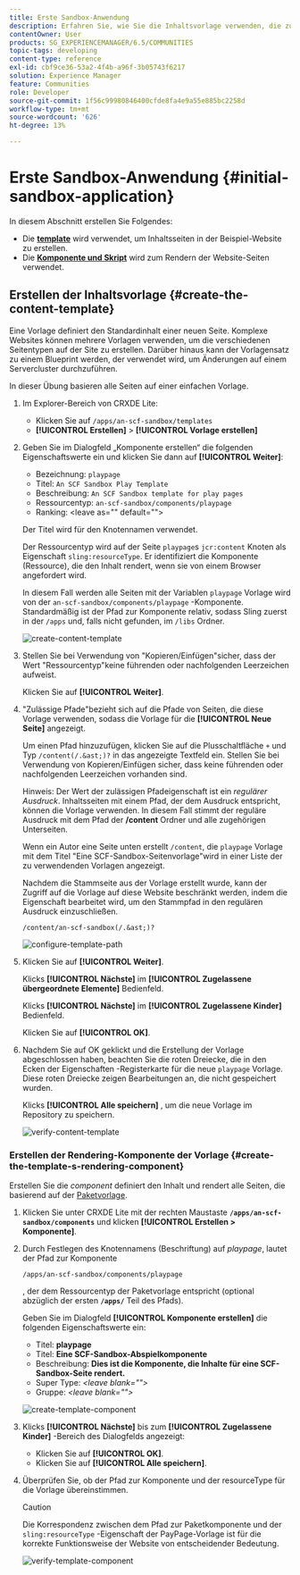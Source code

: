 ```yaml
---
title: Erste Sandbox-Anwendung
description: Erfahren Sie, wie Sie die Inhaltsvorlage verwenden, die zum Erstellen von Inhaltsseiten verwendet wird, sowie eine Komponente und ein Skript, die zum Rendern von Website-Seiten verwendet werden.
contentOwner: User
products: SG_EXPERIENCEMANAGER/6.5/COMMUNITIES
topic-tags: developing
content-type: reference
exl-id: cbf9ce36-53a2-4f4b-a96f-3b05743f6217
solution: Experience Manager
feature: Communities
role: Developer
source-git-commit: 1f56c99980846400cfde8fa4e9a55e885bc2258d
workflow-type: tm+mt
source-wordcount: '626'
ht-degree: 13%

---
```


# Erste Sandbox-Anwendung {#initial-sandbox-application}

In diesem Abschnitt erstellen Sie Folgendes:

* Die **[template](#createthepagetemplate)** wird verwendet, um Inhaltsseiten in der Beispiel-Website zu erstellen.
* Die **[Komponente und Skript](#create-the-template-s-rendering-component)** wird zum Rendern der Website-Seiten verwendet.

## Erstellen der Inhaltsvorlage {#create-the-content-template}

Eine Vorlage definiert den Standardinhalt einer neuen Seite. Komplexe Websites können mehrere Vorlagen verwenden, um die verschiedenen Seitentypen auf der Site zu erstellen. Darüber hinaus kann der Vorlagensatz zu einem Blueprint werden, der verwendet wird, um Änderungen auf einem Servercluster durchzuführen.

In dieser Übung basieren alle Seiten auf einer einfachen Vorlage.

1. Im Explorer-Bereich von CRXDE Lite:

   * Klicken Sie auf `/apps/an-scf-sandbox/templates`
   * **[!UICONTROL Erstellen]** > **[!UICONTROL Vorlage erstellen]**

1. Geben Sie im Dialogfeld „Komponente erstellen“ die folgenden Eigenschaftswerte ein und klicken Sie dann auf **[!UICONTROL Weiter]**:

   * Bezeichnung: `playpage`
   * Titel: `An SCF Sandbox Play Template`
   * Beschreibung: `An SCF Sandbox template for play pages`
   * Ressourcentyp: `an-scf-sandbox/components/playpage`
   * Ranking: &lt;leave as=&quot;&quot; default=&quot;&quot;>

   Der Titel wird für den Knotennamen verwendet.

   Der Ressourcentyp wird auf der Seite `playpage`s `jcr:content` Knoten als Eigenschaft `sling:resourceType`. Er identifiziert die Komponente (Ressource), die den Inhalt rendert, wenn sie von einem Browser angefordert wird.

   In diesem Fall werden alle Seiten mit der Variablen `playpage` Vorlage wird von der `an-scf-sandbox/components/playpage` -Komponente. Standardmäßig ist der Pfad zur Komponente relativ, sodass Sling zuerst in der `/apps` und, falls nicht gefunden, im `/libs` Ordner.

   ![create-content-template](assets/create-content-template-1.png)

1. Stellen Sie bei Verwendung von &quot;Kopieren/Einfügen&quot;sicher, dass der Wert &quot;Ressourcentyp&quot;keine führenden oder nachfolgenden Leerzeichen aufweist.

   Klicken Sie auf **[!UICONTROL Weiter]**.

1. &quot;Zulässige Pfade&quot;bezieht sich auf die Pfade von Seiten, die diese Vorlage verwenden, sodass die Vorlage für die **[!UICONTROL Neue Seite]** angezeigt.

   Um einen Pfad hinzuzufügen, klicken Sie auf die Plusschaltfläche `+` und Typ `/content(/.&ast;)?` in das angezeigte Textfeld ein. Stellen Sie bei Verwendung von Kopieren/Einfügen sicher, dass keine führenden oder nachfolgenden Leerzeichen vorhanden sind.

   Hinweis: Der Wert der zulässigen Pfadeigenschaft ist ein *regulärer Ausdruck*. Inhaltsseiten mit einem Pfad, der dem Ausdruck entspricht, können die Vorlage verwenden. In diesem Fall stimmt der reguläre Ausdruck mit dem Pfad der **/content** Ordner und alle zugehörigen Unterseiten.

   Wenn ein Autor eine Seite unten erstellt `/content`, die `playpage` Vorlage mit dem Titel &quot;Eine SCF-Sandbox-Seitenvorlage&quot;wird in einer Liste der zu verwendenden Vorlagen angezeigt.

   Nachdem die Stammseite aus der Vorlage erstellt wurde, kann der Zugriff auf die Vorlage auf diese Website beschränkt werden, indem die Eigenschaft bearbeitet wird, um den Stammpfad in den regulären Ausdruck einzuschließen.

   `/content/an-scf-sandbox(/.&ast;)?`

   ![configure-template-path](assets/configure-template-path.png)

1. Klicken Sie auf **[!UICONTROL Weiter]**.

   Klicks **[!UICONTROL Nächste]** im **[!UICONTROL Zugelassene übergeordnete Elemente]** Bedienfeld.

   Klicks **[!UICONTROL Nächste]** im **[!UICONTROL Zugelassene Kinder]** Bedienfeld.

   Klicken Sie auf **[!UICONTROL OK]**.

1. Nachdem Sie auf OK geklickt und die Erstellung der Vorlage abgeschlossen haben, beachten Sie die roten Dreiecke, die in den Ecken der Eigenschaften -Registerkarte für die neue `playpage` Vorlage. Diese roten Dreiecke zeigen Bearbeitungen an, die nicht gespeichert wurden.

   Klicks **[!UICONTROL Alle speichern]** , um die neue Vorlage im Repository zu speichern.

   ![verify-content-template](assets/verify-content-template.png)

### Erstellen der Rendering-Komponente der Vorlage {#create-the-template-s-rendering-component}

Erstellen Sie die *component* definiert den Inhalt und rendert alle Seiten, die basierend auf der [Paketvorlage](#createthepagetemplate).

1. Klicken Sie unter CRXDE Lite mit der rechten Maustaste **`/apps/an-scf-sandbox/components`** und klicken **[!UICONTROL Erstellen > Komponente]**.
1. Durch Festlegen des Knotennamens (Beschriftung) auf *playpage*, lautet der Pfad zur Komponente

   `/apps/an-scf-sandbox/components/playpage`

   , der dem Ressourcentyp der Paketvorlage entspricht (optional abzüglich der ersten **`/apps/`** Teil des Pfads).

   Geben Sie im Dialogfeld **[!UICONTROL Komponente erstellen]** die folgenden Eigenschaftswerte ein:

   * Titel: **playpage**
   * Titel: **Eine SCF-Sandbox-Abspielkomponente**
   * Beschreibung: **Dies ist die Komponente, die Inhalte für eine SCF-Sandbox-Seite rendert.**
   * Super Type: *&lt;leave blank=&quot;&quot;>*
   * Gruppe: *&lt;leave blank=&quot;&quot;>*

   ![create-template-component](assets/create-template-component.png)

1. Klicks **[!UICONTROL Nächste]** bis zum **[!UICONTROL Zugelassene Kinder]** -Bereich des Dialogfelds angezeigt:

   * Klicken Sie auf **[!UICONTROL OK]**.
   * Klicken Sie auf **[!UICONTROL Alle speichern]**.

1. Überprüfen Sie, ob der Pfad zur Komponente und der resourceType für die Vorlage übereinstimmen.

   >[!CAUTION]
   >
   >Die Korrespondenz zwischen dem Pfad zur Paketkomponente und der `sling:resourceType` -Eigenschaft der PayPage-Vorlage ist für die korrekte Funktionsweise der Website von entscheidender Bedeutung.

   ![verify-template-component](assets/verify-template-component.png)
